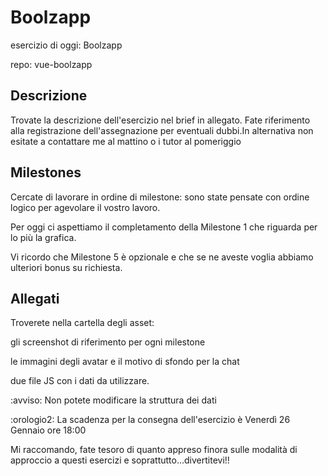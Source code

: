 # Boolzapp
esercizio di oggi: Boolzapp

repo: vue-boolzapp

## Descrizione
Trovate la descrizione dell'esercizio nel brief in allegato. Fate riferimento alla registrazione dell'assegnazione per eventuali dubbi.In alternativa non esitate a contattare me al mattino o i tutor al pomeriggio
## Milestones
Cercate di lavorare in ordine di milestone: sono state pensate con ordine logico per agevolare il vostro lavoro.

Per oggi ci aspettiamo il completamento della Milestone 1 che riguarda per lo più la grafica.

Vi ricordo che Milestone 5 è opzionale e che se ne aveste voglia abbiamo ulteriori bonus su richiesta.

## Allegati
Troverete nella cartella degli asset:

gli screenshot di riferimento per ogni milestone

le immagini degli avatar e il motivo di sfondo per la chat

due file JS con i dati da utilizzare.

:avviso: Non potete modificare la struttura dei dati

:orologio2: La scadenza per la consegna dell'esercizio è Venerdì 26 Gennaio ore 18:00

Mi raccomando, fate tesoro di quanto appreso finora sulle modalità di approccio a questi esercizi e soprattutto...divertitevi!!